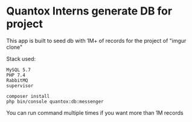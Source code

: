 # Quantox Interns generate DB for project

This app is built to seed db with 1M+ of records for the project of "imgur clone"

Stack used:

```
MySQL 5.7
PHP 7.4
RabbitMQ
supervisor
```

```
composer install
php bin/console quantox:db:messenger
```

You can run command multiple times if you want more than 1M records
